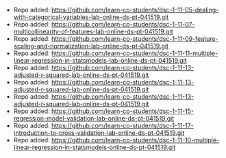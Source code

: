 
- Repo added: https://github.com/learn-co-students/dsc-1-11-05-dealing-with-categorical-variables-lab-online-ds-pt-041519.git
- Repo added: https://github.com/learn-co-students/dsc-1-11-07-multicollinearity-of-features-lab-online-ds-pt-041519.git
- Repo added: https://github.com/learn-co-students/dsc-1-11-09-feature-scaling-and-normalization-lab-online-ds-pt-041519.git
- Repo added: https://github.com/learn-co-students/dsc-1-11-11-multiple-linear-regression-in-statsmodels-lab-online-ds-pt-041519.git
- Repo added: https://github.com/learn-co-students/dsc-1-11-13-adjusted-r-squared-lab-online-ds-pt-041519.git
- Repo added: https://github.com/learn-co-students/dsc-1-11-13-adjusted-r-squared-lab-online-ds-pt-041519.git
- Repo added: https://github.com/learn-co-students/dsc-1-11-13-adjusted-r-squared-lab-online-ds-pt-041519.git
- Repo added: https://github.com/learn-co-students/dsc-1-11-15-regression-model-validation-lab-online-ds-pt-041519.git
- Repo added: https://github.com/learn-co-students/dsc-1-11-17-introduction-to-cross-validation-lab-online-ds-pt-041519.git
- Repo added: https://github.com/learn-co-students/dsc-1-11-10-multiple-linear-regression-in-statsmodels-online-ds-pt-041519.git
